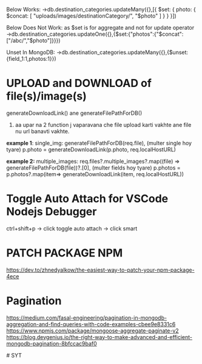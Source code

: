 <!-- encodeURIComponent() -->

Below Works:
->db.destination_categories.updateMany({},[{ $set: { photo: { $concat: [ "uploads/images/destinationCategory/", "$photo" ] } } }])

Below Does Not Work: as $set is for aggregate and not for update operator
->db.destination_categories.updateOne({},{$set:{"photos":{"$concat":["/abc/","$photo"]}}})

Unset In MongoDB:
->db.destination_categories.updateMany({},{$unset:{field_1:1,photos:1}})

# UPLOAD and DOWNLOAD of file(s)/image(s)

generateDownloadLink() ane generateFilePathForDB()

1. aa upar na 2 function j vaparavana che file upload karti vakhte ane file nu url banavti vakhte.

**example 1**:
single_img: generateFilePathForDB(req.file), (multer single hoy tyare)
p.photo = generateDownloadLink(p.photo, req.localHostURL)

**example 2:**
multiple_images: req.files?.multiple_images?.map((file) => generateFilePathForDB(file))?.[0], (multer fields hoy tyare)
p.photos = p.photos?.map(item=> generateDownloadLink(item, req.localHostURL))

# Toggle Auto Attach for VSCode Nodejs Debugger

ctrl+shift+p -> click toggle auto attach -> click smart

# PATCH PACKAGE NPM

https://dev.to/zhnedyalkow/the-easiest-way-to-patch-your-npm-package-4ece

# Pagination

https://medium.com/fasal-engineering/pagination-in-mongodb-aggregation-and-find-queries-with-code-examples-cbee9e8331c6
https://www.npmjs.com/package/mongoose-aggregate-paginate-v2
https://blog.devgenius.io/the-right-way-to-make-advanced-and-efficient-mongodb-pagination-8bfccac9baf0

#   S Y T  
 